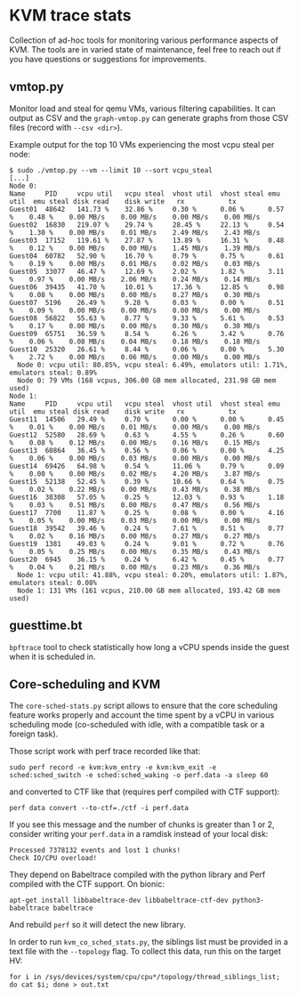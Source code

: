 # KVM trace stats

Collection of ad-hoc tools for monitoring various performance aspects of KVM.
The tools are in varied state of maintenance, feel free to reach out if you
have questions or suggestions for improvements.


## vmtop.py

Monitor load and steal for qemu VMs, various filtering capabilities.
It can output as CSV and the `graph-vmtop.py` can generate graphs from those
CSV files (record with `--csv <dir>`).

Example output for the top 10 VMs experiencing the most vcpu steal per node:

```
$ sudo ./vmtop.py --vm --limit 10 --sort vcpu_steal
[...]
Node 0:
Name     PID     vcpu util   vcpu steal  vhost util  vhost steal emu util  emu steal disk read    disk write   rx           tx
Guest01  48642   141.73 %    32.86 %     0.30 %      0.06 %      0.57 %    0.48 %    0.00 MB/s    0.00 MB/s    0.00 MB/s    0.00 MB/s
Guest02  16830   219.07 %    29.74 %     28.45 %     22.13 %     0.54 %    1.30 %    0.00 MB/s    0.01 MB/s    2.49 MB/s    2.43 MB/s
Guest03  17152   119.61 %    27.87 %     13.89 %     16.31 %     0.48 %    0.12 %    0.00 MB/s    0.00 MB/s    1.45 MB/s    1.39 MB/s
Guest04  60782   52.90 %     16.70 %     0.79 %      0.75 %      0.61 %    0.19 %    0.00 MB/s    0.01 MB/s    0.02 MB/s    0.03 MB/s
Guest05  33077   46.47 %     12.69 %     2.02 %      1.82 %      3.11 %    0.97 %    0.00 MB/s    2.06 MB/s    0.24 MB/s    0.14 MB/s
Guest06  39435   41.70 %     10.01 %     17.36 %     12.85 %     0.98 %    0.08 %    0.00 MB/s    0.00 MB/s    0.27 MB/s    0.30 MB/s
Guest07  5196    26.49 %     9.28 %      0.03 %      0.00 %      0.51 %    0.09 %    0.00 MB/s    0.00 MB/s    0.00 MB/s    0.00 MB/s
Guest08  56822   55.63 %     8.77 %      9.33 %      5.61 %      0.53 %    0.17 %    0.00 MB/s    0.00 MB/s    0.30 MB/s    0.30 MB/s
Guest09  65751   36.59 %     8.54 %      6.26 %      3.42 %      0.76 %    0.06 %    0.08 MB/s    0.04 MB/s    0.18 MB/s    0.18 MB/s
Guest10  25320   26.61 %     8.44 %      0.06 %      0.00 %      5.30 %    2.72 %    0.00 MB/s    0.06 MB/s    0.00 MB/s    0.00 MB/s
  Node 0: vcpu util: 80.85%, vcpu steal: 6.49%, emulators util: 1.71%, emulators steal: 0.89%
  Node 0: 79 VMs (168 vcpus, 306.00 GB mem allocated, 231.98 GB mem used)
Node 1:
Name     PID     vcpu util   vcpu steal  vhost util  vhost steal emu util  emu steal disk read    disk write   rx           tx
Guest11  14506   29.49 %     0.70 %      0.00 %      0.00 %      0.45 %    0.01 %    0.00 MB/s    0.01 MB/s    0.00 MB/s    0.00 MB/s
Guest12  52580   28.69 %     0.63 %      4.55 %      0.26 %      0.60 %    0.08 %    0.12 MB/s    0.00 MB/s    0.16 MB/s    0.15 MB/s
Guest13  60864   36.45 %     0.56 %      0.06 %      0.00 %      4.25 %    0.06 %    0.00 MB/s    0.03 MB/s    0.00 MB/s    0.00 MB/s
Guest14  69426   64.98 %     0.54 %      11.06 %     0.79 %      0.09 %    0.00 %    0.00 MB/s    0.02 MB/s    4.20 MB/s    3.87 MB/s
Guest15  52138   52.45 %     0.39 %      10.66 %     0.64 %      0.75 %    0.02 %    0.22 MB/s    0.00 MB/s    0.43 MB/s    0.38 MB/s
Guest16  38308   57.05 %     0.25 %      12.03 %     0.93 %      1.18 %    0.03 %    0.51 MB/s    0.00 MB/s    0.47 MB/s    0.56 MB/s
Guest17  7700    11.87 %     0.25 %      0.08 %      0.00 %      4.16 %    0.05 %    0.00 MB/s    0.03 MB/s    0.00 MB/s    0.00 MB/s
Guest18  39542   39.46 %     0.24 %      7.61 %      0.51 %      0.77 %    0.02 %    0.16 MB/s    0.00 MB/s    0.27 MB/s    0.27 MB/s
Guest19  1381    49.03 %     0.24 %      9.01 %      0.72 %      0.76 %    0.05 %    0.25 MB/s    0.00 MB/s    0.35 MB/s    0.43 MB/s
Guest20  6945    36.15 %     0.24 %      6.42 %      0.45 %      0.77 %    0.04 %    0.21 MB/s    0.00 MB/s    0.23 MB/s    0.36 MB/s
  Node 1: vcpu util: 41.88%, vcpu steal: 0.20%, emulators util: 1.87%, emulators steal: 0.08%
  Node 1: 131 VMs (161 vcpus, 210.00 GB mem allocated, 193.42 GB mem used)
```

## guesttime.bt

`bpftrace` tool to check statistically how long a vCPU spends inside the guest
when it is scheduled in.


## Core-scheduling and KVM

The `core-sched-stats.py` script allows to ensure that the core scheduling
feature works properly and account the time spent by a vCPU in various
scheduling mode (co-scheduled with idle, with a compatible task or a foreign
task).

Those script work with perf trace recorded like that:
```
sudo perf record -e kvm:kvm_entry -e kvm:kvm_exit -e sched:sched_switch -e sched:sched_waking -o perf.data -a sleep 60
```

and converted to CTF like that (requires perf compiled with CTF support):
```
perf data convert --to-ctf=./ctf -i perf.data
```

If you see this message and the number of chunks is greater than 1 or 2, consider writing your `perf.data` in a ramdisk instead
of your local disk:
```
Processed 7378132 events and lost 1 chunks!
Check IO/CPU overload!
```

They depend on Babeltrace compiled with the python library and Perf compiled with the CTF support. On bionic:

```
apt-get install libbabeltrace-dev libbabeltrace-ctf-dev python3-babeltrace babeltrace
```

And rebuild `perf` so it will detect the new library.

In order to run `kvm_co_sched_stats.py`, the siblings list must be provided in a text file with the `--topology` flag.
To collect this data, run this on the target HV:
```
for i in /sys/devices/system/cpu/cpu*/topology/thread_siblings_list; do cat $i; done > out.txt
```
